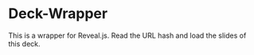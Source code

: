 Deck-Wrapper
============

This is a wrapper for Reveal.js. Read the URL hash and load the slides of this deck.
